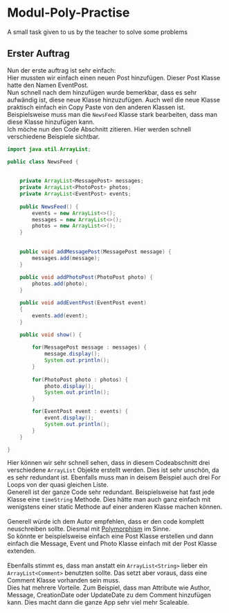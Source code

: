 # Modul-Poly-Practise
A small task given to us by the teacher to solve some problems


## Erster Auftrag
Nun der erste auftrag ist sehr einfach: <br>
Hier mussten wir einfach einen neuen Post hinzufügen. Dieser Post Klasse hatte den Namen EventPost. <br>
Nun schnell nach dem hinzufügen wurde bemerkbar, dass es sehr aufwändig ist, diese neue Klasse hinzuzufügen. Auch weil die neue Klasse praktisch einfach ein Copy Paste von den anderen Klassen ist.<br>
Beispielsweise muss man die ```NewsFeed``` Klasse stark bearbeiten, dass man diese Klasse hinzufügen kann. <br> 
Ich möche nun den Code Abschnitt zitieren. Hier werden schnell verschiedene Beispiele sichtbar. 
```java
import java.util.ArrayList;

public class NewsFeed {
	
	
	private ArrayList<MessagePost> messages;
	private ArrayList<PhotoPost> photos;
	private ArrayList<EventPost> events;
	
	public NewsFeed() {
		events = new ArrayList<>();
		messages = new ArrayList<>();
		photos = new ArrayList<>();
	}
	
	
	public void addMessagePost(MessagePost message) {
		messages.add(message);
	}
	
	public void addPhotoPost(PhotoPost photo) {
		photos.add(photo);
	}

	public void addEventPost(EventPost event)
	{
		events.add(event);
	}

	public void show() {
		
		for(MessagePost message : messages) {
			message.display();
			System.out.println();
		}
		
		for(PhotoPost photo : photos) {
			photo.display();
			System.out.println();
		}

		for(EventPost event : events) {
			event.display();
			System.out.println();
		}
	}

}
```
Hier können wir sehr schnell sehen, dass in diesem Codeabschnitt drei verschiedene ```ArrayList``` Objekte erstellt werden. Dies ist sehr unschön, da es sehr redundant ist. Ebenfalls muss man in deisem Beispiel auch drei For Loops von der quasi gleichen Liste.<br>
Generell ist der ganze Code sehr redundant. Beispielsweise hat fast jede Klasse eine ```timeString``` Methode. Dies hätte man auch ganz einfach mit wenigstens einer static Methode auf einer anderen Klasse machen können. <br><br>
Generell würde ich dem Autor empfehlen, dass er den code komplett neuschreiben sollte. Diesmal mit [Polymorphism](https://www.techtarget.com/whatis/definition/polymorphism) im Sinne. <br>
So könnte er beispielsweise einfach eine Post Klasse erstellen und dann einfach die Message, Event und Photo Klasse einfach mit der Post Klasse extenden.
<br><br>
Ebenfalls stimmt es, dass man anstatt ein ```ArrayList<String>``` lieber ein ```ArrayList<Comment>``` benutzten sollte. Das setzt aber voraus, dass eine Comment Klasse vorhanden sein muss. <br>
Dies hat mehrere Vorteile. Zum Beispiel, dass man Attribute wie Author, Message, CreationDate oder UpdateDate zu dem Comment hinzufügen kann. Dies macht dann die ganze App sehr viel mehr Scaleable.<br>
